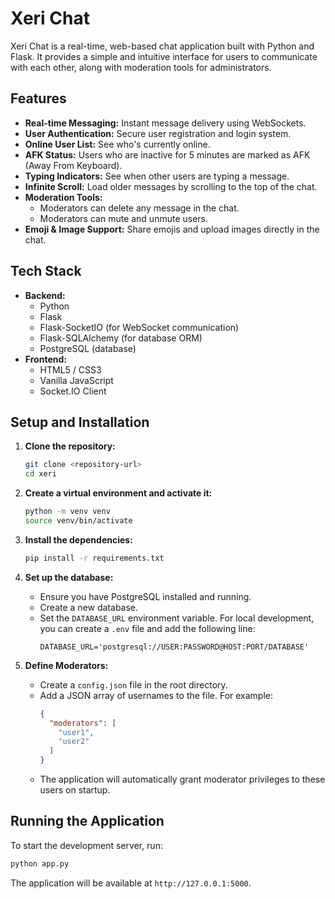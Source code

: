# Xeri Chat

Xeri Chat is a real-time, web-based chat application built with Python and Flask. It provides a simple and intuitive interface for users to communicate with each other, along with moderation tools for administrators.

## Features

*   **Real-time Messaging:** Instant message delivery using WebSockets.
*   **User Authentication:** Secure user registration and login system.
*   **Online User List:** See who's currently online.
*   **AFK Status:** Users who are inactive for 5 minutes are marked as AFK (Away From Keyboard).
*   **Typing Indicators:** See when other users are typing a message.
*   **Infinite Scroll:** Load older messages by scrolling to the top of the chat.
*   **Moderation Tools:**
    *   Moderators can delete any message in the chat.
    *   Moderators can mute and unmute users.
*   **Emoji & Image Support:** Share emojis and upload images directly in the chat.

## Tech Stack

*   **Backend:**
    *   Python
    *   Flask
    *   Flask-SocketIO (for WebSocket communication)
    *   Flask-SQLAlchemy (for database ORM)
    *   PostgreSQL (database)
*   **Frontend:**
    *   HTML5 / CSS3
    *   Vanilla JavaScript
    *   Socket.IO Client

## Setup and Installation

1.  **Clone the repository:**
    ```bash
    git clone <repository-url>
    cd xeri
    ```

2.  **Create a virtual environment and activate it:**
    ```bash
    python -m venv venv
    source venv/bin/activate
    ```

3.  **Install the dependencies:**
    ```bash
    pip install -r requirements.txt
    ```

4.  **Set up the database:**
    *   Ensure you have PostgreSQL installed and running.
    *   Create a new database.
    *   Set the `DATABASE_URL` environment variable. For local development, you can create a `.env` file and add the following line:
        ```
        DATABASE_URL='postgresql://USER:PASSWORD@HOST:PORT/DATABASE'
        ```

5.  **Define Moderators:**
    *   Create a `config.json` file in the root directory.
    *   Add a JSON array of usernames to the file. For example:
        ```json
        {
          "moderators": [
            "user1",
            "user2"
          ]
        }
        ```
    *   The application will automatically grant moderator privileges to these users on startup.

## Running the Application

To start the development server, run:

```bash
python app.py
```

The application will be available at `http://127.0.0.1:5000`.

